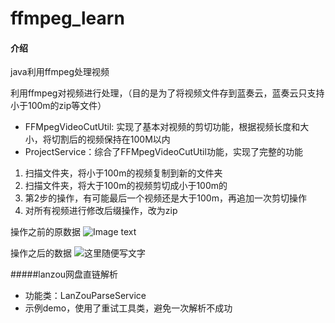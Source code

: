 # ffmpeg_learn

#### 介绍
java利用ffmpeg处理视频

利用ffmpeg对视频进行处理，（目的是为了将视频文件存到蓝奏云，蓝奏云只支持小于100m的zip等文件）  
- FFMpegVideoCutUtil: 实现了基本对视频的剪切功能，根据视频长度和大小，将切割后的视频保持在100M以内  
- ProjectService：综合了FFMpegVideoCutUtil功能，实现了完整的功能  
1. 扫描文件夹，将小于100m的视频复制到新的文件夹  
2. 扫描文件夹，将大于100m的视频剪切成小于100m的  
3. 第2步的操作，有可能最后一个视频还是大于100m，再追加一次剪切操作  
4. 对所有视频进行修改后缀操作，改为zip

操作之前的原数据
![Image text](https://gitee.com/sinstar_889/ffmpeg_learn/raw/master/src/main/resources/img/befor.png)


操作之后的数据
![这里随便写文字](https://gitee.com/sinstar_889/ffmpeg_learn/raw/master/src/main/resources/img/after.png)

#####lanzou网盘直链解析
- 功能类：LanZouParseService
- 示例demo，使用了重试工具类，避免一次解析不成功
